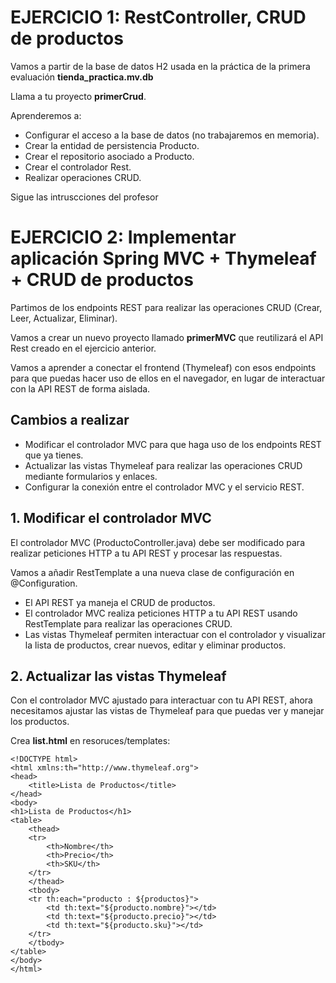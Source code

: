 # EJERCICIO 1: RestController, CRUD de productos

Vamos a partir de la base de datos H2 usada en la práctica de la primera evaluación **tienda_practica.mv.db**

Llama a tu proyecto **primerCrud**.

Aprenderemos a:
- Configurar el acceso a la base de datos (no trabajaremos en memoria).
- Crear la entidad de persistencia Producto.
- Crear el repositorio asociado a Producto.
- Crear el controlador Rest.
- Realizar operaciones CRUD.

Sigue las intruscciones del profesor

# EJERCICIO 2: Implementar aplicación Spring MVC + Thymeleaf + CRUD de productos

Partimos de los endpoints REST para realizar las operaciones CRUD (Crear, Leer, Actualizar, Eliminar).

Vamos a crear un nuevo proyecto llamado **primerMVC** que reutilizará el API Rest creado en el ejercicio anterior.

Vamos a aprender a conectar el frontend (Thymeleaf) con esos endpoints para que puedas hacer uso de ellos en el navegador, en lugar de interactuar con la API REST de forma aislada.

## Cambios a realizar

- Modificar el controlador MVC para que haga uso de los endpoints REST que ya tienes.
- Actualizar las vistas Thymeleaf para realizar las operaciones CRUD mediante formularios y enlaces.
- Configurar la conexión entre el controlador MVC y el servicio REST.


## 1. Modificar el controlador MVC

El controlador MVC (ProductoController.java) debe ser modificado para realizar peticiones HTTP a tu API REST y procesar las respuestas. 

Vamos a añadir RestTemplate a una nueva clase de configuración en @Configuration.

- El API REST ya maneja el CRUD de productos.
- El controlador MVC realiza peticiones HTTP a tu API REST usando RestTemplate para realizar las operaciones CRUD.
- Las vistas Thymeleaf permiten interactuar con el controlador y visualizar la lista de productos, crear nuevos, editar y eliminar productos.

## 2. Actualizar las vistas Thymeleaf
Con el controlador MVC ajustado para interactuar con tu API REST, ahora necesitamos ajustar las vistas de Thymeleaf para que puedas ver y manejar los productos.

Crea **list.html** en resoruces/templates:

```
<!DOCTYPE html>
<html xmlns:th="http://www.thymeleaf.org">
<head>
    <title>Lista de Productos</title>
</head>
<body>
<h1>Lista de Productos</h1>
<table>
    <thead>
    <tr>
        <th>Nombre</th>
        <th>Precio</th>
        <th>SKU</th>
    </tr>
    </thead>
    <tbody>
    <tr th:each="producto : ${productos}">
        <td th:text="${producto.nombre}"></td>
        <td th:text="${producto.precio}"></td>
        <td th:text="${producto.sku}"></td>
    </tr>
    </tbody>
</table>
</body>
</html>
```
